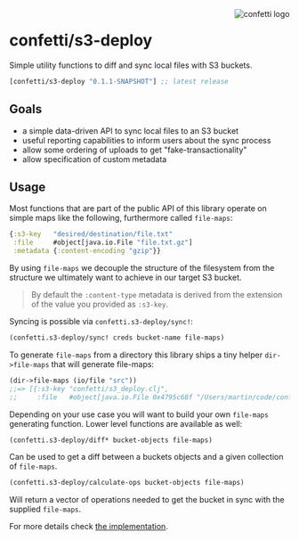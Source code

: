 <img src="https://cloud.githubusercontent.com/assets/97496/11431670/0ef1bb58-949d-11e5-83f7-d07cf1dd89c7.png" alt="confetti logo" align="right" />

# confetti/s3-deploy

Simple utility functions to diff and sync local files with S3 buckets.

[](dependency)
```clojure
[confetti/s3-deploy "0.1.1-SNAPSHOT"] ;; latest release
```
[](/dependency)

## Goals

- a simple data-driven API to sync local files to an S3 bucket
- useful reporting capabilities to inform users about the sync process
- allow some ordering of uploads to get "fake-transactionality"
- allow specification of custom metadata

## Usage

Most functions that are part of the public API of this library operate
on simple maps like the following, furthermore called `file-maps`:
```clojure
{:s3-key   "desired/destination/file.txt"
 :file     #object[java.io.File "file.txt.gz"]
 :metadata {:content-encoding "gzip"}}
```
By using `file-maps` we decouple the structure of the filesystem from
the structure we ultimately want to achieve in our target S3 bucket.

> By default the `:content-type` metadata is derived from the extension
> of the value you provided as `:s3-key`.

Syncing is possible via `confetti.s3-deploy/sync!`:
```clojure
(confetti.s3-deploy/sync! creds bucket-name file-maps)
```
To generate `file-maps` from a directory this library ships a tiny
helper `dir->file-maps` that will generate file-maps:
```clojure
(dir->file-maps (io/file "src"))
;;=> [{:s3-key "confetti/s3_deploy.clj",
;;     :file   #object[java.io.File 0x4795c68f "/Users/martin/code/confetti-s3-deploy/src/confetti/s3_deploy.clj"]}]
```
Depending on your use case you will want to build your own `file-maps`
generating function. Lower level functions are available as well:
```clojure
(confetti.s3-deploy/diff* bucket-objects file-maps)
```
Can be used to get a diff between a buckets objects and a given collection
of `file-maps`.
```clojure
(confetti.s3-deploy/calculate-ops bucket-objects file-maps)
```
Will return a vector of operations needed to get the bucket in sync with
the supplied `file-maps`.

For more details check [the implementation](https://github.com/confetti-clj/s3-deploy/blob/master/src/confetti/s3_deploy.clj).
